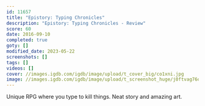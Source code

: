 ```yaml
---
id: 11657
title: "Epistory: Typing Chronicles"
description: "Epistory: Typing Chronicles - Review"
score: 60
date: 2016-09-10
completed: true
goty: []
modified_date: 2023-05-22
screenshots: []
tags: []
videos: []
cover: //images.igdb.com/igdb/image/upload/t_cover_big/co1xni.jpg
image: //images.igdb.com/igdb/image/upload/t_screenshot_huge/j0ftvag76ozxda0ooqoh.jpg
---
```

Unique RPG where you type to kill things. Neat story and amazing art.